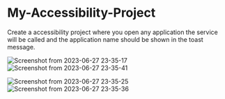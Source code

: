 # My-Accessibility-Project
Create a accessibility project where you open any application the service will be called and the application name should be shown in the toast message.


![Screenshot from 2023-06-27 23-35-17](https://github.com/ashishgupta8051/My-Accessibility-Project/assets/59619397/0694add6-edea-4609-a2e2-8c80ea8743be) ![Screenshot from 2023-06-27 23-35-41](https://github.com/ashishgupta8051/My-Accessibility-Project/assets/59619397/06d9b95c-110b-4ec2-9649-afe6df462c19)


![Screenshot from 2023-06-27 23-35-25](https://github.com/ashishgupta8051/My-Accessibility-Project/assets/59619397/74c0e915-7f03-4f84-a8dd-42fe0c8c542a) ![Screenshot from 2023-06-27 23-35-36](https://github.com/ashishgupta8051/My-Accessibility-Project/assets/59619397/0fee0233-5b67-43c5-a810-6d118bb07b75)


